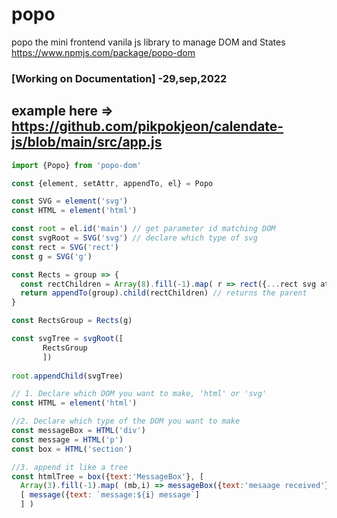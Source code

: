 # popo
popo the mini frontend vanila js library to manage DOM and States
https://www.npmjs.com/package/popo-dom

### [Working on Documentation] -29,sep,2022
example here => https://github.com/pikpokjeon/calendate-js/blob/main/src/app.js
---
```javascript
import {Popo} from 'popo-dom'

const {element, setAttr, appendTo, el} = Popo

const SVG = element('svg')
const HTML = element('html')

const root = el.id('main') // get parameter id matching DOM
const svgRoot = SVG('svg') // declare which type of svg
const rect = SVG('rect')
const g = SVG('g')

const Rects = group => {
  const rectChildren = Array(8).fill(-1).map( r => rect({...rect svg attributes}))
  return appendTo(group).child(rectChildren) // returns the parent
}

const RectsGroup = Rects(g)

const svgTree = svgRoot([
       RectsGroup
       ])
       
root.appendChild(svgTree)
```


``` javascript
// 1. Declare which DOM you want to make, 'html' or 'svg'
const HTML = element('html')

//2. Declare which type of the DOM you want to make
const messageBox = HTML('div')
const message = HTML('p')
const box = HTML('section')

//3. append it like a tree
const htmlTree = box({text:'MessageBox'}, [
  Array(3).fill(-1).map( (mb,i) => messageBox({text:'mesaage received'},
  [ message({text: `message:${i} message`]
  ] )
 

```
